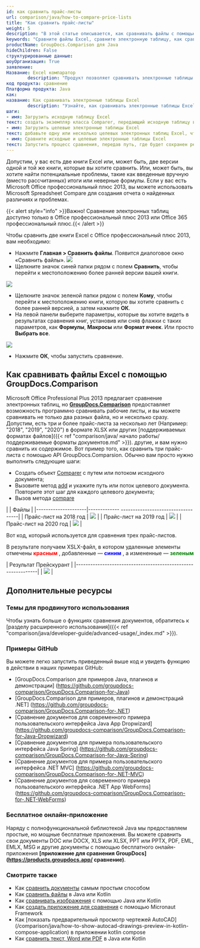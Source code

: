 ```yaml
---
id: как сравнить прайс-листы
url: comparison/java/how-to-compare-price-lists
title: "Как сравнить прайс-листы"
weight: 5
description: "В этой статье описывается, как сравнивать файлы с помощью функции Microsoft Excel и API GroupDocs.Comparison для Java. Вы также узнаете, как сравнить две или более таблиц и получить разницу в файлах."
keywords: "Сравните файлы Excel, сравните электронную таблицу, как сравнить файлы Excel"
productName: GroupDocs.Comparison для Java
hideChildren: False
структурированные данные:
шоуОрганизация: True
заявление:
Название: Excel компаратор
        description: "Продукт позволяет сравнивать электронные таблицы Excel"
код продукта: сравнение
Платформа продукта: Java
как:
название: Как сравнивать электронные таблицы Excel
        description: "Узнайте, как сравнивать электронные таблицы Excel в проекте Java или Kotlin."
шаги:
- имя: Загрузить исходную таблицу Excel
текст: создать экземпляр класса Comparer, передающий исходную таблицу в качестве параметра конструктора.
- имя: Загрузить целевые электронные таблицы Excel
текст: добавьте одну или несколько целевых электронных таблиц Excel, чтобы сравнить их с исходной
- имя: Сравните исходные и целевые электронные таблицы Excel
текст: Запустить процесс сравнения, передав путь, где будет сохранен результат сравнения
---
```

Допустим, у вас есть две книги Excel или, может быть, две версии одной и той же книги, которые вы хотите сравнить. Или, может быть, вы хотите найти потенциальные проблемы, такие как введенные вручную (вместо рассчитанных) итоги или неверные формулы. Если у вас есть Microsoft Office профессиональный плюс 2013, вы можете использовать Microsoft Spreadsheet Compare для создания отчета о найденных различиях и проблемах.

{{< alert style="info" >}}Важно! Сравнение электронных таблиц доступно только в Office профессиональный плюс 2013 или Office 365 профессиональный плюс.{{< /alert >}}

Чтобы сравнить две книги Excel с Office профессиональный плюс 2013, вам необходимо:

* Нажмите **Главная > Сравнить файлы**. Появится диалоговое окно «Сравнить файлы».
    ![](comparison/java/images/how-to-compare-price-lists.jpg)
* Щелкните значок синей папки рядом с полем **Сравнить**, чтобы перейти к местоположению более ранней версии вашей книги.

![](comparison/java/images/how-to-compare-price-lists_1.jpg)


* Щелкните значок зеленой папки рядом с полем **Кому**, чтобы перейти к местоположению книги, которую вы хотите сравнить с более ранней версией, а затем нажмите **ОК**.
* На левой панели выберите параметры, которые вы хотите видеть в результатах сравнения книг, установив или сняв флажки с таких параметров, как **Формулы**, **Макросы** или **Формат ячеек**. Или просто **Выбрать все**.

![](comparison/java/images/how-to-compare-price-lists_2.png)
* Нажмите **ОК**, чтобы запустить сравнение.

## Как сравнивать файлы Excel с помощью GroupDocs.Comparison

Microsoft Office Professional Plus 2013 предлагает сравнение электронных таблиц, но **[GroupDocs.Comparison](https://products.groupdocs.com/comparison)** предоставляет возможность программно сравнивать рабочие листы, и вы можете сравнивать не только два разных файла, но и несколько сразу. Допустим, есть три и более прайс-листа за несколько лет (Например: "2018", "2019", "2020") в формате XLSX или других [поддерживаемых форматах файлов]({{< ref "comparison/java/ начало работы/поддерживаемые форматы документов.md" >}}). другие, и вам нужно сравнить их содержимое. Вот пример того, как сравнить три прайс-листа с помощью API GroupDocs.Comparsion. Обычно вам просто нужно выполнить следующие шаги:

* Создать объект [Comparer](https://apireference.groupdocs.com/comparison/java/com.groupdocs.comparison/Comparer) с путем или потоком исходного документа;
* Вызовите метод [add](https://apireference.groupdocs.com/comparison/java/com.groupdocs.comparison/Comparer#add(java.lang.String)) и укажите путь или поток целевого документа. Повторите этот шаг для каждого целевого документа;
* Вызов метода [compare](https://apireference.groupdocs.com/comparison/java/com.groupdocs.comparison/Comparer#compare(java.lang.String))

| | Файлы |
|---------------------|------------- -----------------------------------|
| Прайс-лист на 2018 год | ![](comparison/java/images/how-to-compare-price-lists_3.png) |
| Прайс-лист на 2019 год | ![](comparison/java/images/how-to-compare-price-lists_4.png) |
| Прайс-лист на 2020 год | ![](comparison/java/images/how-to-compare-price-lists_5.png) |

Вот код, который используется для сравнения трех прайс-листов.

<script src="https://gist.github.com/groupdocs-comparison-gists/fdc74c8d9ae6abf118bb1551446e2ca4.js"></script>

В результате получаем XSLX-файл, в котором удаленные элементы отмечены <font color="red">**красным**</font> , добавленные — <font color="blue">**синим**</font> , а измененные — <font color="green">**зеленым**</font>

| Результат Прейскурант |
|------------------------------------------------- -------------|
| ![](comparison/java/images/how-to-compare-price-lists_6.png) |

## Дополнительные ресурсы
### Темы для продвинутого использования
Чтобы узнать больше о функциях сравнения документов, обратитесь к [разделу расширенного использования]({{< ref "comparison/java/developer-guide/advanced-usage/_index.md" >}}).

### Примеры GitHub
Вы можете легко запустить приведенный выше код и увидеть функцию в действии в наших примерах GitHub:

* [GroupDocs.Comparison для примеров Java, плагинов и демонстрации] (https://github.com/groupdocs-comparison/GroupDocs.Comparison-for-Java)
* [GroupDocs.Comparison для примеров, плагинов и демонстраций .NET] (https://github.com/groupdocs-comparison/GroupDocs.Comparison-for-.NET)
* [Сравнение документов для современного примера пользовательского интерфейса Java App Dropwizard] (https://github.com/groupdocs-comparison/GroupDocs.Comparison-for-Java-Dropwizard)
* [Сравнение документов для примера пользовательского интерфейса Java Spring] (https://github.com/groupdocs-comparison/GroupDocs.Comparison-for-Java-Spring)
* [Сравнение документов для примера пользовательского интерфейса .NET MVC] (https://github.com/groupdocs-comparison/GroupDocs.Comparison-for-.NET-MVC)
* [Сравнение документов для современного примера пользовательского интерфейса .NET App WebForms] (https://github.com/groupdocs-comparison/GroupDocs.Comparison-for-.NET-WebForms)


### Бесплатное онлайн-приложение
Наряду с полнофункциональной библиотекой Java мы предоставляем простые, но мощные бесплатные приложения.
Вы можете сравнить свои документы DOC или DOCX, XLS или XLSX, PPT или PPTX, PDF, EML, EMLX, MSG и другие документы с помощью бесплатного онлайн-приложения **[приложение для сравнения GroupDocs] (https://products.groupdocs.app/ сравнение)**.

### Смотрите также

* Как [сравнить документы](/comparison/java/how-to-compare-documents-in-the-easiest-way) самым простым способом
* Как [сравнить файлы](/comparison/java/how-to-compare-files-in-java-or-kotlin) в Java или Kotlin
* Как [сравнивать изображения](/comparison/java/how-to-compare-images-using-java-or-kotlin) с помощью Java или Kotlin
* Как [создать приложение для сравнения](/comparison/java/how-to-use-micronaut-comparison-sample) с помощью Micronaut Framework
* Как [показать предварительный просмотр чертежей AutoCAD] (/comparison/java/how-to-show-autocad-drawings-preview-in-kotlin-compose-application) в приложении kotlin compose
* Как [сравнить текст, Word или PDF](/comparison/java/how-to-compare-text-word-pdf-in-java-or-kotlin) в Java или Kotlin

